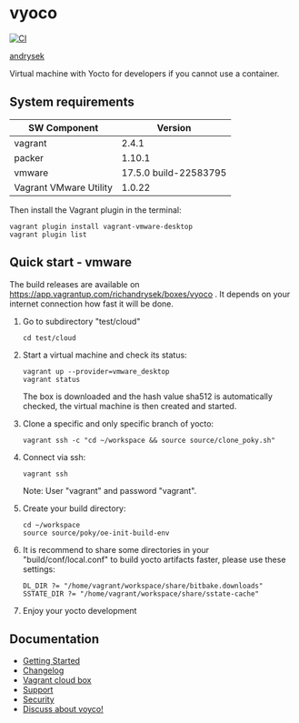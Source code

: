 # vyoco

[![CI](https://github.com/richandrysek/vyoco/actions/workflows/build.yml/badge.svg)](https://github.com/richandrysek/vyoco/actions/workflows/build.yml)

[andrysek](https://andrysek.de/)

Virtual machine with Yocto for developers if you cannot use a container.

## System requirements

|SW Component           |Version                |
|-----------------------|-----------------------|
|vagrant                | 2.4.1                 |
|packer                 | 1.10.1                |
|vmware                 | 17.5.0 build-22583795 |
|Vagrant VMware Utility | 1.0.22                |

Then install the Vagrant plugin in the terminal:

```shell
vagrant plugin install vagrant-vmware-desktop
vagrant plugin list
```

## Quick start - vmware

The build releases are available on <https://app.vagrantup.com/richandrysek/boxes/vyoco> .
It depends on your internet connection how fast it will be done.

1) Go to subdirectory "test/cloud"

    ```shell
    cd test/cloud
    ```

2) Start a virtual machine and check its status:

    ```shell
    vagrant up --provider=vmware_desktop
    vagrant status
    ```

    The box is downloaded and the hash value sha512 is automatically checked,
    the virtual machine is then created and started.

3) Clone a specific and only specific branch of yocto:

    ```shell
    vagrant ssh -c "cd ~/workspace && source source/clone_poky.sh"
    ```

4) Connect via ssh:

    ```shell
    vagrant ssh
    ```

   Note: User "vagrant" and password "vagrant".

5) Create your build directory:

    ```shell
    cd ~/workspace
    source source/poky/oe-init-build-env
    ```

6) It is recommend to share some directories in your "build/conf/local.conf"
   to build yocto artifacts faster, please use these settings:

    ```text
    DL_DIR ?= "/home/vagrant/workspace/share/bitbake.downloads"
    SSTATE_DIR ?= "/home/vagrant/workspace/share/sstate-cache"
    ```

7) Enjoy your yocto development

## Documentation

* [Getting Started](https://github.com/richandrysek/vyoco/blob/main/doc/OVERVIEW.md)
* [Changelog](https://github.com/richandrysek/vyoco/blob/main/CHANGELOG)
* [Vagrant cloud box](https://app.vagrantup.com/richandrysek/boxes/vyoco)
* [Support](https://github.com/richandrysek/vyoco/blob/main/SUPPORT)
* [Security](https://github.com/richandrysek/vyoco/blob/main/SECURITY)
* [Discuss about voyco!](https://github.com/richandrysek/vyoco/discussions/1)
